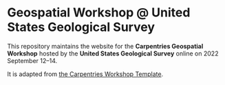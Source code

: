 # Geospatial Workshop @ United States Geological Survey

This repository maintains the website for the **Carpentries Geospatial Workshop** hosted by the **United States Geological Survey** online on 2022 September 12–14.

It is adapted from [the Carpentries Workshop Template](https://github.com/carpentries/workshop-template).
